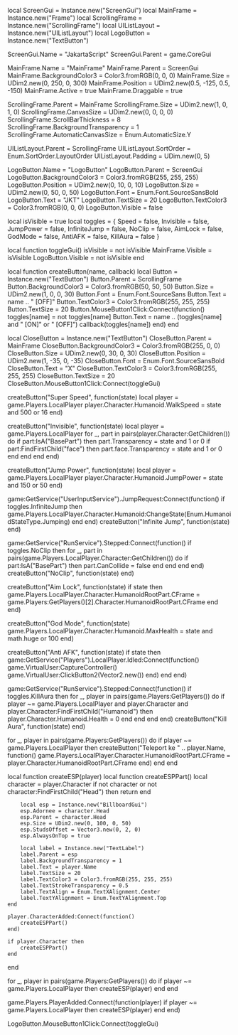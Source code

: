 local ScreenGui = Instance.new("ScreenGui")
local MainFrame = Instance.new("Frame")
local ScrollingFrame = Instance.new("ScrollingFrame")
local UIListLayout = Instance.new("UIListLayout")
local LogoButton = Instance.new("TextButton")

ScreenGui.Name = "JakartaScript"
ScreenGui.Parent = game.CoreGui

MainFrame.Name = "MainFrame"
MainFrame.Parent = ScreenGui
MainFrame.BackgroundColor3 = Color3.fromRGB(0, 0, 0)
MainFrame.Size = UDim2.new(0, 250, 0, 300)
MainFrame.Position = UDim2.new(0.5, -125, 0.5, -150)
MainFrame.Active = true
MainFrame.Draggable = true

ScrollingFrame.Parent = MainFrame
ScrollingFrame.Size = UDim2.new(1, 0, 1, 0)
ScrollingFrame.CanvasSize = UDim2.new(0, 0, 0, 0)
ScrollingFrame.ScrollBarThickness = 8
ScrollingFrame.BackgroundTransparency = 1
ScrollingFrame.AutomaticCanvasSize = Enum.AutomaticSize.Y

UIListLayout.Parent = ScrollingFrame
UIListLayout.SortOrder = Enum.SortOrder.LayoutOrder
UIListLayout.Padding = UDim.new(0, 5)

LogoButton.Name = "LogoButton"
LogoButton.Parent = ScreenGui
LogoButton.BackgroundColor3 = Color3.fromRGB(255, 255, 255)
LogoButton.Position = UDim2.new(0, 10, 0, 10)
LogoButton.Size = UDim2.new(0, 50, 0, 50)
LogoButton.Font = Enum.Font.SourceSansBold
LogoButton.Text = "JKT"
LogoButton.TextSize = 20
LogoButton.TextColor3 = Color3.fromRGB(0, 0, 0)
LogoButton.Visible = false

local isVisible = true
local toggles = {
    Speed = false,
    Invisible = false,
    JumpPower = false,
    InfiniteJump = false,
    NoClip = false,
    AimLock = false,
    GodMode = false,
    AntiAFK = false,
    KillAura = false
}

local function toggleGui()
    isVisible = not isVisible
    MainFrame.Visible = isVisible
    LogoButton.Visible = not isVisible
end

local function createButton(name, callback)
    local Button = Instance.new("TextButton")
    Button.Parent = ScrollingFrame
    Button.BackgroundColor3 = Color3.fromRGB(50, 50, 50)
    Button.Size = UDim2.new(1, 0, 0, 30)
    Button.Font = Enum.Font.SourceSans
    Button.Text = name .. " [OFF]"
    Button.TextColor3 = Color3.fromRGB(255, 255, 255)
    Button.TextSize = 20
    Button.MouseButton1Click:Connect(function()
        toggles[name] = not toggles[name]
        Button.Text = name .. (toggles[name] and " [ON]" or " [OFF]")
        callback(toggles[name])
    end)
end

local CloseButton = Instance.new("TextButton")
CloseButton.Parent = MainFrame
CloseButton.BackgroundColor3 = Color3.fromRGB(255, 0, 0)
CloseButton.Size = UDim2.new(0, 30, 0, 30)
CloseButton.Position = UDim2.new(1, -35, 0, -35)
CloseButton.Font = Enum.Font.SourceSansBold
CloseButton.Text = "X"
CloseButton.TextColor3 = Color3.fromRGB(255, 255, 255)
CloseButton.TextSize = 20
CloseButton.MouseButton1Click:Connect(toggleGui)

createButton("Super Speed", function(state)
    local player = game.Players.LocalPlayer
    player.Character.Humanoid.WalkSpeed = state and 500 or 16
end)

createButton("Invisible", function(state)
    local player = game.Players.LocalPlayer
    for _, part in pairs(player.Character:GetChildren()) do
        if part:IsA("BasePart") then
            part.Transparency = state and 1 or 0
            if part:FindFirstChild("face") then
                part.face.Transparency = state and 1 or 0
            end
        end
    end
end)

createButton("Jump Power", function(state)
    local player = game.Players.LocalPlayer
    player.Character.Humanoid.JumpPower = state and 150 or 50
end)

game:GetService("UserInputService").JumpRequest:Connect(function()
    if toggles.InfiniteJump then
        game.Players.LocalPlayer.Character.Humanoid:ChangeState(Enum.HumanoidStateType.Jumping)
    end
end)
createButton("Infinite Jump", function(state) end)

game:GetService("RunService").Stepped:Connect(function()
    if toggles.NoClip then
        for _, part in pairs(game.Players.LocalPlayer.Character:GetChildren()) do
            if part:IsA("BasePart") then
                part.CanCollide = false
            end
        end
    end
end)
createButton("NoClip", function(state) end)

createButton("Aim Lock", function(state)
    if state then
        game.Players.LocalPlayer.Character.HumanoidRootPart.CFrame = game.Players:GetPlayers()[2].Character.HumanoidRootPart.CFrame
    end
end)

createButton("God Mode", function(state)
    game.Players.LocalPlayer.Character.Humanoid.MaxHealth = state and math.huge or 100
end)

createButton("Anti AFK", function(state)
    if state then
        game:GetService("Players").LocalPlayer.Idled:Connect(function()
            game.VirtualUser:CaptureController()
            game.VirtualUser:ClickButton2(Vector2.new())
        end)
    end
end)

game:GetService("RunService").Stepped:Connect(function()
    if toggles.KillAura then
        for _, player in pairs(game.Players:GetPlayers()) do
            if player ~= game.Players.LocalPlayer and player.Character and player.Character:FindFirstChild("Humanoid") then
                player.Character.Humanoid.Health = 0
            end
        end
    end
end)
createButton("Kill Aura", function(state) end)

for _, player in pairs(game.Players:GetPlayers()) do
    if player ~= game.Players.LocalPlayer then
        createButton("Teleport ke " .. player.Name, function()
            game.Players.LocalPlayer.Character.HumanoidRootPart.CFrame = player.Character.HumanoidRootPart.CFrame
        end)
    end
end

local function createESP(player)
    local function createESPPart()
        local character = player.Character
        if not character or not character:FindFirstChild("Head") then return end

        local esp = Instance.new("BillboardGui")
        esp.Adornee = character.Head
        esp.Parent = character.Head
        esp.Size = UDim2.new(0, 100, 0, 50)
        esp.StudsOffset = Vector3.new(0, 2, 0)
        esp.AlwaysOnTop = true

        local label = Instance.new("TextLabel")
        label.Parent = esp
        label.BackgroundTransparency = 1
        label.Text = player.Name
        label.TextSize = 20
        label.TextColor3 = Color3.fromRGB(255, 255, 255)
        label.TextStrokeTransparency = 0.5
        label.TextAlign = Enum.TextXAlignment.Center
        label.TextYAlignment = Enum.TextYAlignment.Top
    end

    player.CharacterAdded:Connect(function()
        createESPPart()
    end)

    if player.Character then
        createESPPart()
    end
end

for _, player in pairs(game.Players:GetPlayers()) do
    if player ~= game.Players.LocalPlayer then
        createESP(player)
    end
end

game.Players.PlayerAdded:Connect(function(player)
    if player ~= game.Players.LocalPlayer then
        createESP(player)
    end
end)

LogoButton.MouseButton1Click:Connect(toggleGui)